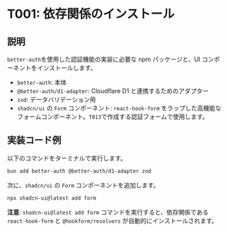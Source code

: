 # T001: 依存関係のインストール

## 説明

`better-auth`を使用した認証機能の実装に必要な npm パッケージと、UI コンポーネントをインストールします。

- `better-auth`: 本体
- `@better-auth/d1-adapter`: Cloudflare D1 と連携するためのアダプター
- `zod`: データバリデーション用
- `shadcn/ui` の `Form` コンポーネント: `react-hook-form` をラップした高機能なフォームコンポーネント。`T013`で作成する認証フォームで使用します。

## 実装コード例

以下のコマンドをターミナルで実行します。

```bash
bun add better-auth @better-auth/d1-adapter zod
```

次に、`shadcn/ui` の `Form` コンポーネントを追加します。

```bash
npx shadcn-ui@latest add form
```

**注意**: `shadcn-ui@latest add form` コマンドを実行すると、依存関係である `react-hook-form` と `@hookform/resolvers` が自動的にインストールされます。
